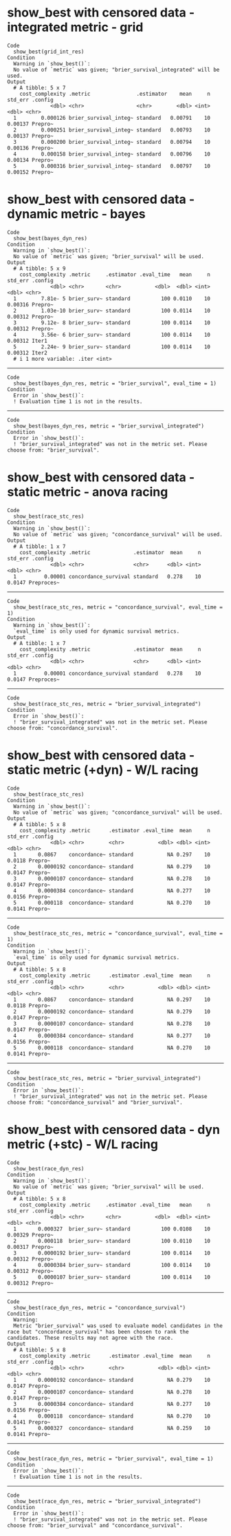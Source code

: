 # show_best with censored data - integrated metric - grid

    Code
      show_best(grid_int_res)
    Condition
      Warning in `show_best()`:
      No value of `metric` was given; "brier_survival_integrated" will be used.
    Output
      # A tibble: 5 x 7
        cost_complexity .metric               .estimator    mean     n std_err .config
                  <dbl> <chr>                 <chr>        <dbl> <int>   <dbl> <chr>  
      1        0.000126 brier_survival_integ~ standard   0.00791    10 0.00137 Prepro~
      2        0.000251 brier_survival_integ~ standard   0.00793    10 0.00137 Prepro~
      3        0.000200 brier_survival_integ~ standard   0.00794    10 0.00136 Prepro~
      4        0.000158 brier_survival_integ~ standard   0.00796    10 0.00134 Prepro~
      5        0.000316 brier_survival_integ~ standard   0.00797    10 0.00152 Prepro~

# show_best with censored data - dynamic metric - bayes

    Code
      show_best(bayes_dyn_res)
    Condition
      Warning in `show_best()`:
      No value of `metric` was given; "brier_survival" will be used.
    Output
      # A tibble: 5 x 9
        cost_complexity .metric     .estimator .eval_time   mean     n std_err .config
                  <dbl> <chr>       <chr>           <dbl>  <dbl> <int>   <dbl> <chr>  
      1        7.81e- 5 brier_surv~ standard          100 0.0110    10 0.00316 Prepro~
      2        1.03e-10 brier_surv~ standard          100 0.0114    10 0.00312 Prepro~
      3        9.12e- 8 brier_surv~ standard          100 0.0114    10 0.00312 Prepro~
      4        3.56e- 6 brier_surv~ standard          100 0.0114    10 0.00312 Iter1  
      5        2.24e- 9 brier_surv~ standard          100 0.0114    10 0.00312 Iter2  
      # i 1 more variable: .iter <int>

---

    Code
      show_best(bayes_dyn_res, metric = "brier_survival", eval_time = 1)
    Condition
      Error in `show_best()`:
      ! Evaluation time 1 is not in the results.

---

    Code
      show_best(bayes_dyn_res, metric = "brier_survival_integrated")
    Condition
      Error in `show_best()`:
      ! "brier_survival_integrated" was not in the metric set. Please choose from: "brier_survival".

# show_best with censored data - static metric - anova racing

    Code
      show_best(race_stc_res)
    Condition
      Warning in `show_best()`:
      No value of `metric` was given; "concordance_survival" will be used.
    Output
      # A tibble: 1 x 7
        cost_complexity .metric              .estimator  mean     n std_err .config   
                  <dbl> <chr>                <chr>      <dbl> <int>   <dbl> <chr>     
      1         0.00001 concordance_survival standard   0.278    10  0.0147 Preproces~

---

    Code
      show_best(race_stc_res, metric = "concordance_survival", eval_time = 1)
    Condition
      Warning in `show_best()`:
      `eval_time` is only used for dynamic survival metrics.
    Output
      # A tibble: 1 x 7
        cost_complexity .metric              .estimator  mean     n std_err .config   
                  <dbl> <chr>                <chr>      <dbl> <int>   <dbl> <chr>     
      1         0.00001 concordance_survival standard   0.278    10  0.0147 Preproces~

---

    Code
      show_best(race_stc_res, metric = "brier_survival_integrated")
    Condition
      Error in `show_best()`:
      ! "brier_survival_integrated" was not in the metric set. Please choose from: "concordance_survival".

# show_best with censored data - static metric (+dyn) - W/L racing

    Code
      show_best(race_stc_res)
    Condition
      Warning in `show_best()`:
      No value of `metric` was given; "concordance_survival" will be used.
    Output
      # A tibble: 5 x 8
        cost_complexity .metric      .estimator .eval_time  mean     n std_err .config
                  <dbl> <chr>        <chr>           <dbl> <dbl> <int>   <dbl> <chr>  
      1       0.0867    concordance~ standard           NA 0.297    10  0.0118 Prepro~
      2       0.0000192 concordance~ standard           NA 0.279    10  0.0147 Prepro~
      3       0.0000107 concordance~ standard           NA 0.278    10  0.0147 Prepro~
      4       0.0000384 concordance~ standard           NA 0.277    10  0.0156 Prepro~
      5       0.000118  concordance~ standard           NA 0.270    10  0.0141 Prepro~

---

    Code
      show_best(race_stc_res, metric = "concordance_survival", eval_time = 1)
    Condition
      Warning in `show_best()`:
      `eval_time` is only used for dynamic survival metrics.
    Output
      # A tibble: 5 x 8
        cost_complexity .metric      .estimator .eval_time  mean     n std_err .config
                  <dbl> <chr>        <chr>           <dbl> <dbl> <int>   <dbl> <chr>  
      1       0.0867    concordance~ standard           NA 0.297    10  0.0118 Prepro~
      2       0.0000192 concordance~ standard           NA 0.279    10  0.0147 Prepro~
      3       0.0000107 concordance~ standard           NA 0.278    10  0.0147 Prepro~
      4       0.0000384 concordance~ standard           NA 0.277    10  0.0156 Prepro~
      5       0.000118  concordance~ standard           NA 0.270    10  0.0141 Prepro~

---

    Code
      show_best(race_stc_res, metric = "brier_survival_integrated")
    Condition
      Error in `show_best()`:
      ! "brier_survival_integrated" was not in the metric set. Please choose from: "concordance_survival" and "brier_survival".

# show_best with censored data - dyn metric (+stc) - W/L racing

    Code
      show_best(race_dyn_res)
    Condition
      Warning in `show_best()`:
      No value of `metric` was given; "brier_survival" will be used.
    Output
      # A tibble: 5 x 8
        cost_complexity .metric     .estimator .eval_time   mean     n std_err .config
                  <dbl> <chr>       <chr>           <dbl>  <dbl> <int>   <dbl> <chr>  
      1       0.000327  brier_surv~ standard          100 0.0108    10 0.00329 Prepro~
      2       0.000118  brier_surv~ standard          100 0.0110    10 0.00317 Prepro~
      3       0.0000192 brier_surv~ standard          100 0.0114    10 0.00312 Prepro~
      4       0.0000384 brier_surv~ standard          100 0.0114    10 0.00312 Prepro~
      5       0.0000107 brier_surv~ standard          100 0.0114    10 0.00312 Prepro~

---

    Code
      show_best(race_dyn_res, metric = "concordance_survival")
    Condition
      Warning:
      Metric "brier_survival" was used to evaluate model candidates in the race but "concordance_survival" has been chosen to rank the candidates. These results may not agree with the race.
    Output
      # A tibble: 5 x 8
        cost_complexity .metric      .estimator .eval_time  mean     n std_err .config
                  <dbl> <chr>        <chr>           <dbl> <dbl> <int>   <dbl> <chr>  
      1       0.0000192 concordance~ standard           NA 0.279    10  0.0147 Prepro~
      2       0.0000107 concordance~ standard           NA 0.278    10  0.0147 Prepro~
      3       0.0000384 concordance~ standard           NA 0.277    10  0.0156 Prepro~
      4       0.000118  concordance~ standard           NA 0.270    10  0.0141 Prepro~
      5       0.000327  concordance~ standard           NA 0.259    10  0.0141 Prepro~

---

    Code
      show_best(race_dyn_res, metric = "brier_survival", eval_time = 1)
    Condition
      Error in `show_best()`:
      ! Evaluation time 1 is not in the results.

---

    Code
      show_best(race_dyn_res, metric = "brier_survival_integrated")
    Condition
      Error in `show_best()`:
      ! "brier_survival_integrated" was not in the metric set. Please choose from: "brier_survival" and "concordance_survival".


